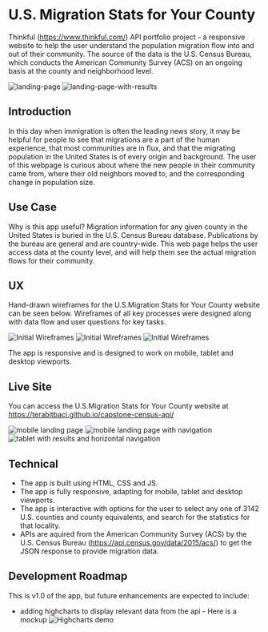 
# U.S. Migration Stats for Your County
Thinkful (https://www.thinkful.com/) API portfolio project - a responsive website to help the user understand the population migration flow into and out of their community. The source of the data is the U.S. Census Bureau, which conducts the American Community Survey (ACS) on an ongoing basis at the county and neighborhood level.

![landing-page](https://github.com/terabitbaci/capstone-census-api/blob/master/user-stories-and-wireframes/landing-page.png)
![landing-page-with-results](https://github.com/terabitbaci/capstone-census-api/blob/master/user-stories-and-wireframes/landing-page-with-results.png)

## Introduction
In this day when immigration is often the leading news story, it may be helpful for people to see that migrations are a part of the human experience, that most communities are in flux, and that the migrating population in the United States is of every origin and background. The user of this webpage is curious about where the new people in their community came from, where their old neighbors moved to, and the corresponding change in population size.



## Use Case
Why is this app useful? Migration information for any given county in the United States is buried in the U.S. Census Bureau database. Publications by the bureau are general and are country-wide. This web page helps the user access data at the county level, and will help them see the actual migration flows for their community.

## UX

Hand-drawn wireframes for the U.S.Migration Stats for Your County website can be seen below. Wireframes of all key processes were designed along with data flow and user questions for key tasks.

![Initial Wireframes](https://github.com/terabitbaci/capstone-census-api/blob/master/user-stories-and-wireframes/screen-1-sm.jpg)                  ![Initial Wireframes](https://github.com/terabitbaci/capstone-census-api/blob/master/user-stories-and-wireframes/screen-2-sm.jpg)
![Initial Wireframes](https://github.com/terabitbaci/capstone-census-api/blob/master/user-stories-and-wireframes/screen-3-sm.JPG)

The app is responsive and is designed to work on mobile, tablet and desktop viewports.

## Live Site
You can access the U.S.Migration Stats for Your County website at https://terabitbaci.github.io/capstone-census-api/

![mobile landing page](https://github.com/terabitbaci/capstone-census-api/blob/master/user-stories-and-wireframes/mobile-landing-page.png)
![mobile landing page with navigation](https://github.com/terabitbaci/capstone-census-api/blob/master/user-stories-and-wireframes/mobile-with-nav.png)
![tablet with results and horizontal navigation](https://github.com/terabitbaci/capstone-census-api/blob/master/user-stories-and-wireframes/tablet-with-horiz-nav-and-results.png)


## Technical
* The app is built using HTML, CSS and JS.
* The app is fully responsive, adapting for mobile, tablet and desktop viewports.
* The app is interactive with options for the user to select any one of 3142 U.S. counties and county equivalents, and search for the statistics for that locality.
* APIs are aquired from the American Community Survey (ACS) by the U.S. Census Bureau (https://api.census.gov/data/2015/acs/) to get the JSON response to provide migration data.


## Development Roadmap
This is v1.0 of the app, but future enhancements are expected to include:
* adding highcharts to display relevant data from the api - Here is a mockup
![Highcharts demo](https://github.com/terabitbaci/capstone-census-api/blob/master/user-stories-and-wireframes/Highcharts-demo.png)

